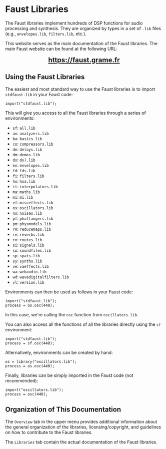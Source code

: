 # Faust Libraries

The Faust libraries implement hundreds of DSP functions for audio processing and synthesis. They are organized by types in a set of `.lib` files (e.g., `envelopes.lib`, `filters.lib`, etc.). 

This website serves as the main documentation of the Faust libraries. The main Faust website can be found at the following URL:

<center>
<a href="https://faust.grame.fr" style="font-size:16pt; font-weight:bold;">https://faust.grame.fr</a>
</center> 

## Using the Faust Libraries

The easiest and most standard way to use the Faust libraries is to import `stdfaust.lib` in your Faust code:

```
import("stdfaust.lib");
```

This will give you access to all the Faust libraries through a series of environments:

* `sf`: `all.lib`
* `an`: `analyzers.lib`
* `ba`: `basics.lib`
* `co`: `compressors.lib`
* `de`: `delays.lib`
* `dm`: `demos.lib`
* `dx`: `dx7.lib`
* `en`: `envelopes.lib`
* `fd`: `fds.lib`
* `fi`: `filters.lib`
* `ho`: `hoa.lib`
* `it`: `interpolators.lib`
* `ma`: `maths.lib`
* `mi`: `mi.lib`
* `ef`: `misceffects.lib`
* `os`: `oscillators.lib`
* `no`: `noises.lib`
* `pf`: `phaflangers.lib`
* `pm`: `physmodels.lib`
* `rm`: `reducemaps.lib`
* `re`: `reverbs.lib`
* `ro`: `routes.lib`
* `si`: `signals.lib`
* `so`: `soundfiles.lib`
* `sp`: `spats.lib`
* `sy`: `synths.lib`
* `ve`: `vaeffects.lib`
* `wa`: `webaudio.lib`
* `wd`: `wavedigitalfilters.lib`
* `vl`: `version.lib`    

Environments can then be used as follows in your Faust code:

```
import("stdfaust.lib");
process = os.osc(440);
```

In this case, we're calling the `osc` function from `oscillators.lib`.

You can also access all the functions of all the libraries directly using the `sf` environment:

```
import("stdfaust.lib");
process = sf.osc(440);
```

Alternatively, environments can be created by hand:

```
os = library("oscillators.lib");
process = os.osc(440);
```

Finally, libraries can be simply imported in the Faust code (not recommended):

```
import("oscillators.lib");
process = osc(440);
```

## Organization of This Documentation

The `Overview` tab in the upper menu provides additional information about the general organization of the libraries, licensing/copyright, and guidelines on how to contribute to the Faust libraries. 

The `Libraries` tab contain the actual documentation of the Faust libraries.
